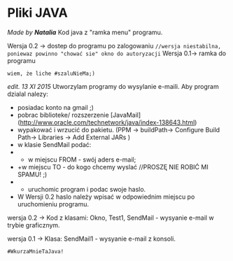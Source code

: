 # Pliki JAVA 
*Made by __Natalia__*
Kod java z "ramka menu" programu. 

Wersja 0.2 -> dostep do programu po zalogowaniu `` //wersja niestabilna, poniewaz powinno "chować sie" okno do autoryzacji ``
Wersja 0.1-> ramka do programu


`` wiem, że liche #szaluNieMa;) ``


*edit. 13 XI 2015*
Utworzylam programy do wysylanie e-maili. 
Aby program dzialal nalezy:
+ posiadac konto na gmail ;)
+ pobrac biblioteke/ rozszerzenie [JavaMail] (http://www.oracle.com/technetwork/java/index-138643.html) 
+ wypakować i wrzucić do pakietu. (PPM -> buildPath-> Configure Build Path-> Libraries -> Add External JARs )
+ w klasie SendMail podać:  
+   + w miejscu FROM - swój aders e-mail;
+   +w miejscu TO - do kogo chcemy wyslać //PROSZĘ NIE ROBIĆ MI SPAMU! ;)
+   + uruchomic program i podac swoje haslo.
+   W Wersji 0.2 haslo należy wpisać w odpowiednim miejscu po uruchomieniu programu.

wersja 0.2 -> Kod z klasami: Okno, Test1, SendMail - wysyanie e-mail w trybie graficznym.

wersja 0.1 -> Klasa: SendMail1 - wysyanie e-mail z konsoli. 

`` #WkurzaMnieTaJava! ``


